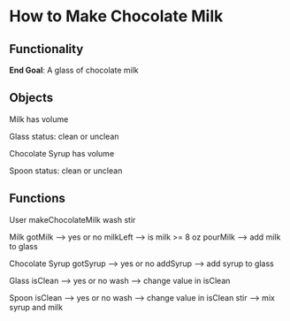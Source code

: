 # How to Make Chocolate Milk

## Functionality

**End Goal**: A glass of chocolate milk

## Objects

Milk
    has volume


Glass
    status: clean or unclean


Chocolate Syrup
    has volume


Spoon
    status: clean or unclean

## Functions

User
    makeChocolateMilk
    wash
    stir

Milk
    gotMilk --> yes or no
    milkLeft --> is milk >= 8 oz
    pourMilk --> add milk to glass


Chocolate Syrup
    gotSyrup --> yes or no
    addSyrup --> add syrup to glass

Glass
    isClean --> yes or no
    wash --> change value in isClean

Spoon
    isClean --> yes or no
    wash --> change value in isClean
    stir --> mix syrup and milk